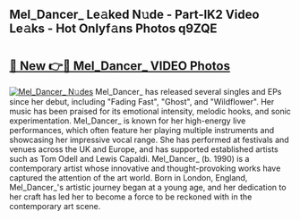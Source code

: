 ## Mel_Dancer_ Le𝚊ked N𝚞de - Part-lK2 Video Le𝚊ks - Hot Onlyf𝚊ns Photos q9ZQE

# <h2><a href="http://ab51627.deff.icu/?id=Mel_Dancer_">🔗 New 👉🔴 Mel_Dancer_ VIDEO Photos</a></h2>

[![Mel_Dancer_ N𝚞des](https://i.imgur.com/rIISA9y.gif)](http://ab51627.deff.icu/?id=Mel_Dancer_)
Mel_Dancer_ has released several singles and EPs since her debut, including "Fading Fast", "Ghost", and "Wildflower". Her music has been praised for its emotional intensity, melodic hooks, and sonic experimentation. Mel_Dancer_ is known for her high-energy live performances, which often feature her playing multiple instruments and showcasing her impressive vocal range. She has performed at festivals and venues across the UK and Europe, and has supported established artists such as Tom Odell and Lewis Capaldi. Mel_Dancer_ (b. 1990) is a contemporary artist whose innovative and thought-provoking works have captured the attention of the art world. Born in London, England, Mel_Dancer_'s artistic journey began at a young age, and her dedication to her craft has led her to become a force to be reckoned with in the contemporary art scene.
